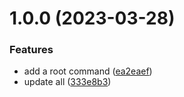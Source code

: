 # 1.0.0 (2023-03-28)

### Features

- add a root command ([ea2eaef](https://github.com/mindulle/dev/commit/ea2eaef4862439b45f66f1ea6fb853459d62a24d))
- update all ([333e8b3](https://github.com/mindulle/dev/commit/333e8b3feba964985fb3b160ac8cd0b60a2ed328))
